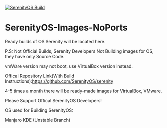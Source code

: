 [![SerenityOS Build](https://github.com/Danik2343/SerenityOS-Images-NoPorts/actions/workflows/SerenityOS%20Build.yml/badge.svg?branch=main)](https://github.com/Danik2343/SerenityOS-Images-NoPorts/actions/workflows/SerenityOS%20Build.yml)




# SerenityOS-Images-NoPorts
Ready builds of OS Serenity will be located here.

P.S: Not Official Builds, Serenity Developers Not Building images for OS, they have only Source Code.

vmWare version may not boot, use VirtualBox version instead.


Offical Repository Link(With Build Instructions):https://github.com/SerenityOS/serenity


4-5 times a month there will be ready-made images for VirtualBox, VMware.


Please Support Offical SerenityOS Developers!

OS used for Building SerenityOS:

Manjaro KDE (Unstable Branch)
